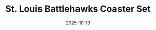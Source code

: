 ---
title: St. Louis Battlehawks Coaster Set
date: 2025-10-19
publish_on: "2025-10-19"
summary: St. Louis Sports Medley Coasters
tags: [Coasters, Sports]
photos: ["/assets/img/battlehawks1.png"]
category: Coasters
detail: >
  Created as a study in contrast and precision, these coasters capture the sleek angular energy of the Battlehawks logo through layered 3D design and subtle depth transitions. The set includes four coasters and a matching caddy featuring the embossed emblem inside — designed as both a functional tabletop piece and a tribute to thoughtful design translation from sports iconography to physical form.
square_url: 
makerworld_url: 
announce_title: 
announce_text:  |
  
announce_link_url: 
announce_link_label: 
announce_start: 
announce_end:   
---